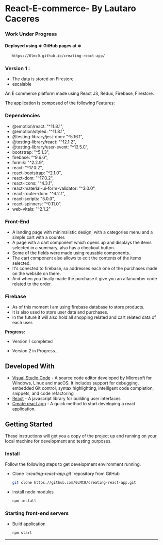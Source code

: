 # React-E-commerce- By Lautaro Caceres
### Work Under Progress

#### Deployed using => GitHub pages at =>

  ```bash
     https://0lmc0.github.io/creating-react-app/
  ```


### Version 1 :
* The data is stored on Firestore
* escalable

An E commerce platform made using React JS, Redux, Firebase, Firestore.

The application is composed of the following Features:
### Dependencies
* @emotion/react: "^11.8.1",
* @emotion/styled: "^11.8.1",
* @testing-library/jest-dom: "^5.16.1",
* @testing-library/react: "^12.1.2",
* @testing-library/user-event: "^13.5.0",
* bootstrap: "^5.1.3",
* firebase: "^9.6.6",
* formik: "^2.2.9",
* react: "^17.0.2",
* react-bootstrap: "^2.1.0",
* react-dom: "^17.0.2",
* react-icons: "^4.3.1",
* react-material-ui-form-validator: "^3.0.0",
* react-router-dom: "^6.2.1",
* react-scripts: "5.0.0",
* react-spinners: "^0.11.0",
* web-vitals: "^2.1.2"
        
        
### Front-End
* A landing page with minimalistic design, with a categories menu and a simple cart with a counter.
* A page with a cart component which opens up and displays the items selected in a summary, also has a checkout button.
* Some of the fields were made using reusable components.
* The cart component also allows to edit the contents of the items selected.
* It's conected to firebase, so addresses each one of the purchases made on the website on there. 
* And when you finally made the purchase it give you an alfanumber code related to the order.


### Firebase

* As of this moment I am using firebase database to store products.
* It is also used to store user data and purchases.
* In the future it will also hold all shopping related and cart related data of each user.

**Progress:**
* Version 1 completed

* Version 2 in Progress...

## Developed With

* [Visual Studio Code](https://code.visualstudio.com/) - A source code editor developed by Microsoft for Windows, Linux and macOS. It includes support for debugging, embedded Git control, syntax highlighting, intelligent code completion, snippets, and code refactoring
* [React](https://reactjs.org/) - A javascript library for building user interfaces
* [Create react app](https://create-react-app.dev/) - A quick method to start developing a react application.

## Getting Started

These instructions will get you a copy of the project up and running on your local machine for development and testing purposes.

### Install

Follow the following steps to get development environment running.

* Clone _'creating-react-app.git'_ repository from GitHub

  ```bash
  git clone https://github.com/0LMC0/creating-react-app.git
  ```

* Install node modules

   ```bash
   npm install
   ```


### Starting front-end servers

* Build application

  ```bash
  npm start
  ```
---

